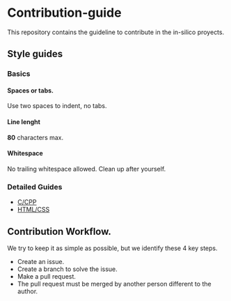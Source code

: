 # Contribution-guide
This repository contains the guideline to contribute in the in-silico proyects.


## Style guides

### Basics

#### Spaces or tabs.

Use two spaces to indent, no tabs.

#### Line lenght

**80**  characters max.

#### Whitespace

No trailing whitespace allowed. Clean up after yourself.

### Detailed Guides 

- [C/CPP](https://github.com/in-silico/Contribution-guide/blob/master/SG-CPP.md)
- [HTML/CSS](https://github.com/in-silico/Contribution-guide/blob/master/SG-HTML_CSS.md)

## Contribution Workflow.

We try to keep it as simple as possible, but we identify these 4 key steps.

- Create an issue.
- Create a branch to solve the issue.
- Make a pull request.
- The pull request must be merged by another person different to the author.


